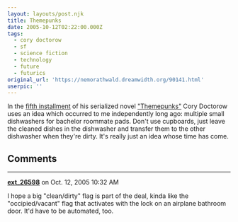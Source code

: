 ```yaml
---
layout: layouts/post.njk
title: Themepunks
date: 2005-10-12T02:22:00.000Z
tags:
  - cory doctorow
  - sf
  - science fiction
  - technology
  - future
  - futurics
original_url: 'https://nemorathwald.dreamwidth.org/90141.html'
userpic: ''
---
```

In the [fifth installment](http://www.salon.com/tech/feature/2005/10/10/themepunks_5/index_np.html) of his serialized novel ["Themepunks"](http://dir.salon.com/topics/cory_doctorow/) Cory Doctorow uses an idea which occurred to me independently long ago: multiple small dishwashers for bachelor roommate pads. Don't use cupboards, just leave the cleaned dishes in the dishwasher and transfer them to the other dishwasher when they're dirty. It's really just an idea whose time has come.

## Comments

---

**[ext_26598](https://www.dreamwidth.org/users/ext_26598)** on Oct. 12, 2005 10:32 AM

I hope a big "clean/dirty" flag is part of the deal, kinda like the "occipied/vacant" flag that activates with the lock on an airplane bathroom door. It'd have to be automated, too.
